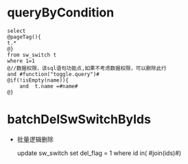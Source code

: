 queryByCondition
===


    select 
    @pageTag(){
    t.*
    @}
    from sw_switch t
    where 1=1  
    @//数据权限，该sql语句功能点,如果不考虑数据权限，可以删除此行  
    and #function("toggle.query")#
    @if(!isEmpty(name)){
        and  t.name =#name#
    @}
    
    
    

batchDelSwSwitchByIds
===

* 批量逻辑删除

    update sw_switch set del_flag = 1 where id  in( #join(ids)#)
    
